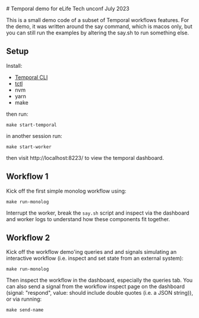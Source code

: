 # Temporal demo for eLife Tech unconf July 2023

This is a small demo code of a subset of Temporal workflows features. For the demo, it was written around the say command, which is macos only, but you can still run the examples by altering the say.sh to run something else.

## Setup

Install:
- [Temporal CLI](https://docs.temporal.io/dev-guide/typescript/foundations#run-a-development-server)
- [tctl](https://docs.temporal.io/tctl-v1/#install)
- nvm
- yarn
- make

then run:

```
make start-temporal
```

in another session run:
```
make start-worker
```

then visit http://localhost:8223/ to view the temporal dashboard.

## Workflow 1

Kick off the first simple monolog workflow using:

```
make run-monolog
```

Interrupt the worker, break the `say.sh` script and inspect via the dashboard and worker logs to understand how these components fit together.

## Workflow 2

Kick off the workflow demo'ing queries and and signals simulating an interactive workflow (i.e. inspect and set state from an external system):

```
make run-monolog
```

Then inspect the workflow in the dashboard, especially the queries tab. You can also send a signal from the workflow inspect page on the dashboard (signal: "respond", value: should include double quotes (i.e. a JSON string)), or via running:
```
make send-name
```
